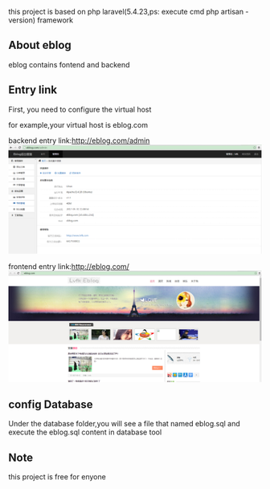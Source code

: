 this project is based on php laravel(5.4.23,ps: execute cmd php artisan -version) framework

## About eblog
eblog contains fontend and backend


## Entry link
First, you need to configure the virtual host

for example,your virtual host is eblog.com

backend entry link:http://eblog.com/admin
![后台截图](https://github.com/Justshunjian/eblog/blob/master/public/images/backend.png)

frontend entry link:http://eblog.com/
![前台截图](https://github.com/Justshunjian/eblog/blob/master/public/images/fontend.png)

## config Database
Under the database folder,you will see a file that named eblog.sql and execute the eblog.sql content in database tool


## Note
this project is free for enyone


